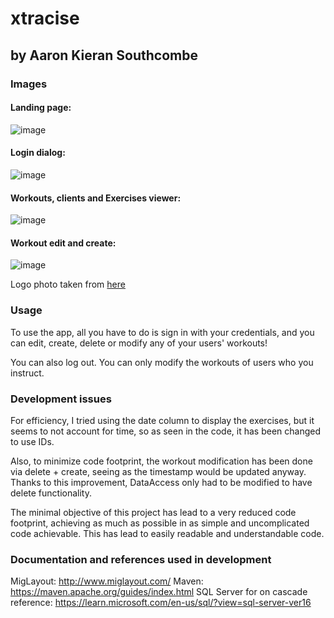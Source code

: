 # xtracise
## by Aaron Kieran Southcombe

### Images

#### Landing page:

![image](https://github.com/user-attachments/assets/2a92ba52-31b1-4fe5-9f09-718877e214df)

#### Login dialog:

![image](https://github.com/user-attachments/assets/29a06d2c-7edf-4aa5-8b36-6ab5d58e0d8d)


#### Workouts, clients and Exercises viewer:

![image](https://github.com/user-attachments/assets/bcf2fd45-f897-4407-be6a-d21d138daef1)

#### Workout edit and create:

![image](https://github.com/user-attachments/assets/c44727a4-ff5c-4c9e-8ca6-431f4bdb79d8)


Logo photo taken from [here](https://www.publicdomainpictures.net/en/view-image.php?image=487289&picture=fitness-and-gym-logo)

### Usage

To use the app, all you have to do is sign in with your credentials, and you can edit, create, delete or modify any of your users' workouts!

You can also log out. You can only modify the workouts of users who you instruct.

### Development issues

For efficiency, I tried using the date column to display the exercises, but it seems to not account for time, so as seen in the code, it has been changed to use IDs.

Also, to minimize code footprint, the workout modification has been done via delete + create, seeing as the timestamp would be updated anyway. Thanks to this improvement, DataAccess only had to be modified to have delete functionality.

The minimal objective of this project has lead to a very reduced code footprint, achieving as much as possible in as simple and uncomplicated code achievable. This has lead to easily readable and understandable code.

### Documentation and references used in development

MigLayout: http://www.miglayout.com/
Maven: https://maven.apache.org/guides/index.html
SQL Server for on cascade reference: https://learn.microsoft.com/en-us/sql/?view=sql-server-ver16
